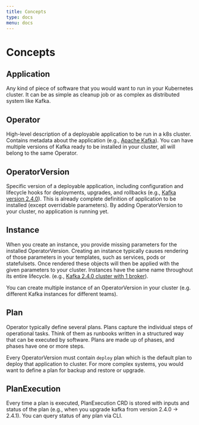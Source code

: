 ```yaml
---
title: Concepts
type: docs
menu: docs
---
```


# Concepts

## Application

Any kind of piece of software that you would want to run in your Kubernetes cluster. It can be as simple as cleanup job or as complex as distributed system like Kafka.

## Operator

High-level description of a deployable application to be run in a k8s cluster. Contains metadata about the application (e.g., [Apache Kafka](https://github.com/kudobuilder/kudo/blob/master/config/samples/kafka-operator.yaml)).
You can have multiple versions of Kafka ready to be installed in your cluster, all will belong to the same Operator.

## OperatorVersion

Specific version of a deployable application, including configuration and lifecycle hooks for deployments, upgrades, and rollbacks (e.g., [Kafka version 2.4.0](https://github.com/kudobuilder/kudo/blob/master/config/samples/kafka-operatorversion.yaml)).
This is already complete definition of application to be installed (except overridable parameters). By adding OperatorVersion to your cluster, no application is running yet.

## Instance

When you create an instance, you provide missing parameters for the installed OperatorVersion. Creating an instance typically causes rendering of those parameters in your templates, such as services, pods or statefulsets. Once rendered these objects will then be applied with the given parameters to your cluster.
Instances have the same name throughout its entire lifecycle. (e.g., [Kafka 2.4.0 cluster with 1 broker](https://github.com/kudobuilder/kudo/blob/master/config/samples/kafka-instance.yaml)).

You can create multiple instance of an OperatorVersion in your cluster (e.g. different Kafka instances for different teams).

## Plan

Operator typically define several plans. Plans capture the individual steps of operational tasks. Think of them as runbooks written in a structured way that can be executed by software. Plans are made up of phases, and phases have one or more steps.

Every OperatorVersion must contain `deploy` plan which is the default plan to deploy that application to cluster. For more complex systems, you would want to define a plan for backup and restore or upgrade.

## PlanExecution

Every time a plan is executed, PlanExecution CRD is stored with inputs and status of the plan (e.g., when you upgrade kafka from version 2.4.0 -> 2.4.1).
You can query status of any plan via CLI.
